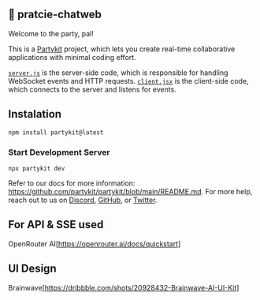 ## 🎈 pratcie-chatweb

Welcome to the party, pal!

This is a [Partykit](https://partykit.io) project, which lets you create real-time collaborative applications with minimal coding effort.

[`server.js`](./src/server.js) is the server-side code, which is responsible for handling WebSocket events and HTTP requests. [`client.jsx`](./src/client.jsx) is the client-side code, which connects to the server and listens for events.

## Instalation 

```npm install partykit@latest```

### Start Development Server

```npx partykit dev```



Refer to our docs for more information: https://github.com/partykit/partykit/blob/main/README.md. For more help, reach out to us on [Discord](https://discord.gg/g5uqHQJc3z), [GitHub](https://github.com/partykit/partykit), or [Twitter](https://twitter.com/partykit_io).

## For  API & SSE used  
OpenRouter AI[https://openrouter.ai/docs/quickstart]

## UI Design
Brainwave[https://dribbble.com/shots/20928432-Brainwave-AI-UI-Kit]
